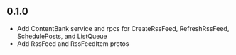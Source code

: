 ## 0.1.0
- Add ContentBank service and rpcs for CreateRssFeed, RefreshRssFeed, SchedulePosts, and ListQueue
- Add RssFeed and RssFeedItem protos